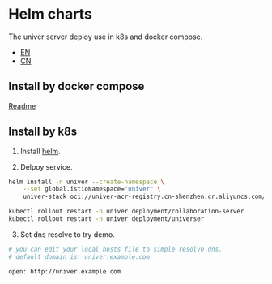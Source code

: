
# Helm charts

The univer server deploy use in k8s and docker compose.

- [EN](./README.md)
- [CN](./README-CN.md)


## Install by docker compose

[Readme](./docker-compose/README.md)


## Install by k8s

1. Install [helm](https://helm.sh/docs/intro/install/).

2. Delpoy service.
```bash
helm install -n univer --create-namespace \
    --set global.istioNamespace="univer" \
    univer-stack oci://univer-acr-registry.cn-shenzhen.cr.aliyuncs.com/helm-charts/univer-stack

kubectl rollout restart -n univer deployment/collaboration-server
kubectl rollout restart -n univer deployment/universer
```

3. Set dns resolve to try demo.
```bash
# you can edit your local hosts file to simple resolve dns.
# default domain is: univer.example.com

open: http://univer.example.com
```
